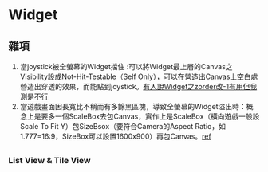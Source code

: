 # Widget

## 雜項
1. 當joystick被全螢幕的Widget擋住 :可以將Widget最上層的Canvas之Visibility設成Not-Hit-Testable（Self Only），可以在營造出Canvas上空白處營造出穿透的效果，而能點到joystick。[有人說Widget之zorder改-1有用但我測是不行](https://answers.unrealengine.com/questions/401796/changing-zorder-of-virtual-joysticks.html)
2. 當遊戲畫面因長寬比不稱而有多餘黑區塊，導致全螢幕的Widget溢出時：概念上是要多一個ScaleBox去包Canvas，實作上是ScaleBox（橫向遊戲一般設Scale To Fit Y）包SizeBsox（要符合Camera的Aspect Ratio，如1.777=16:9，SizeBox可以設置1600x900）再包Canvas。[ref](https://forums.unrealengine.com/t/best-way-to-handle-widgets-and-screen-resolution/20123/7)


## 
### List View & Tile View
<!-- 概念：這兩者添加子元素的方法比較少見，首先你要在Designer頁設置Entry Widget Class（下方創建數量只是Preview用，正式跑遊戲不會有，必須在BP加），然後到Graph頁用AddItem去加，然而這邊並非加Widget，而是加該Widget要用到的資料（以Object類夾帶即可），系統就會用這個資料搭配剛填寫的Class去Render，而很可能就是系統為了效能而不讓玩家自行創建多個Widget填入。

至於Widget跟資料的聯繫，則是透過實作OnListItemObjectSet，來取得，不過雷點就在這裡，如果在Entry Widget Class那區用加號新增子類，會產生一個有User List Entry的介面的User Widget，但就是沒有上述之OnListItemObjectSet，要User Object List Entry才有，而這必須自己手動設置。

其他：
1.Tile可以Wrap，List不行。
[ref](https://forums.unrealengine.com/t/umg-list-how-do-i-go-about-using-tile-view/117499/3)
[ref1](https://blog.csdn.net/weixin_39759600/article/details/111683135) -->